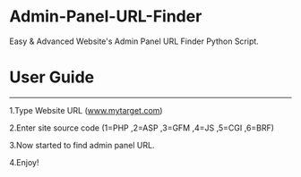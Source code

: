 # Admin-Panel-URL-Finder
Easy &amp; Advanced Website's Admin Panel URL Finder Python Script. 

# User Guide
-------------
1.Type Website URL (www.mytarget.com)

2.Enter site source code (1=PHP ,2=ASP ,3=GFM ,4=JS ,5=CGI ,6=BRF)

3.Now started to find admin panel URL.

4.Enjoy!
